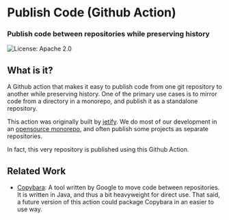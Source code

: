 # Publish Code (Github Action)

### Publish code between repositories while preserving history

![License: Apache 2.0](https://img.shields.io/github/license/jetify-com/action-move-code)

## What is it?

A Github action that makes it easy to publish code from one git repository to another
while preserving history. One of the primary use cases is to mirror code from a directory
in a monorepo, and publish it as a standalone repository.

This action was originally built by [jetify](https://www.jetify.com). We
do most of our development in an [opensource monorepo](https://github.com/jetify-com/opensource),
and often publish some projects as separate repositories.

In fact, this very repository is published using this Github Action.

## Related Work

-   [Copybara](https://github.com/google/copybara): A tool written by Google to move
    code between repositories. It is written in Java, and thus a bit heavyweight for
    direct use. That said, a future version of this action could package Copybara in
    an easier to use way.
